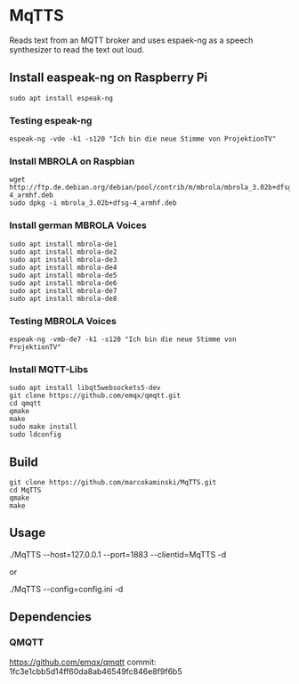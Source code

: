 # MqTTS

Reads text from an MQTT broker and uses espaek-ng as a speech synthesizer to read the text out loud.

## Install easpeak-ng on Raspberry Pi ##
    sudo apt install espeak-ng

### Testing espeak-ng ###
    espeak-ng -vde -k1 -s120 "Ich bin die neue Stimme von ProjektionTV"

### Install MBROLA on Raspbian ###
    wget http://ftp.de.debian.org/debian/pool/contrib/m/mbrola/mbrola_3.02b+dfsg-4_armhf.deb
    sudo dpkg -i mbrola_3.02b+dfsg-4_armhf.deb

### Install german MBROLA Voices ###
    sudo apt install mbrola-de1
    sudo apt install mbrola-de2
    sudo apt install mbrola-de3
    sudo apt install mbrola-de4
    sudo apt install mbrola-de5
    sudo apt install mbrola-de6
    sudo apt install mbrola-de7
    sudo apt install mbrola-de8

### Testing MBROLA Voices ###
    espeak-ng -vmb-de7 -k1 -s120 "Ich bin die neue Stimme von ProjektionTV"

### Install MQTT-Libs ###
    sudo apt install libqt5websockets5-dev
    git clone https://github.com/emqx/qmqtt.git
    cd qmqtt
    qmake
    make
    sudo make install
    sudo ldconfig

## Build ##
    git clone https://github.com/marcokaminski/MqTTS.git
    cd MqTTS
    qmake
    make

## Usage ##
./MqTTS --host=127.0.0.1 --port=1883 --clientid=MqTTS -d

or

./MqTTS --config=config.ini -d

## Dependencies ##

### QMQTT ###
https://github.com/emqx/qmqtt
commit: 1fc3e1cbb5d14ff60da8ab46549fc846e8f9f6b5
